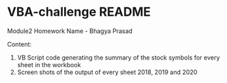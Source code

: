 # VBA-challenge README
Module2 Homework
Name - Bhagya Prasad

Content:
1. VB Script code generating the summary of the stock symbols for every sheet in the workbook
2. Screen shots of the output of every sheet 2018, 2019 and 2020
